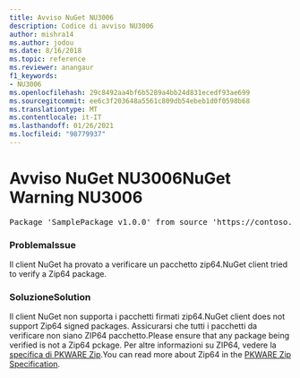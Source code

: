 ```yaml
---
title: Avviso NuGet NU3006
description: Codice di avviso NU3006
author: mishra14
ms.author: jodou
ms.date: 8/16/2018
ms.topic: reference
ms.reviewer: anangaur
f1_keywords:
- NU3006
ms.openlocfilehash: 29c8492aa4bf6b5289a4bb24d831ecedf93ae699
ms.sourcegitcommit: ee6c3f203648a5561c809db54ebeb1d0f0598b68
ms.translationtype: MT
ms.contentlocale: it-IT
ms.lasthandoff: 01/26/2021
ms.locfileid: "98779937"
---
```

# <a name="nuget-warning-nu3006"></a><span data-ttu-id="11b15-103">Avviso NuGet NU3006</span><span class="sxs-lookup"><span data-stu-id="11b15-103">NuGet Warning NU3006</span></span>

<pre>Package 'SamplePackage v1.0.0' from source 'https://contoso.com/index.json': Signed Zip64 packages are not supported.</pre>

### <a name="issue"></a><span data-ttu-id="11b15-104">Problema</span><span class="sxs-lookup"><span data-stu-id="11b15-104">Issue</span></span>

<span data-ttu-id="11b15-105">Il client NuGet ha provato a verificare un pacchetto zip64.</span><span class="sxs-lookup"><span data-stu-id="11b15-105">NuGet client tried to verify a Zip64 package.</span></span>


### <a name="solution"></a><span data-ttu-id="11b15-106">Soluzione</span><span class="sxs-lookup"><span data-stu-id="11b15-106">Solution</span></span>

<span data-ttu-id="11b15-107">Il client NuGet non supporta i pacchetti firmati zip64.</span><span class="sxs-lookup"><span data-stu-id="11b15-107">NuGet client does not support Zip64 signed packages.</span></span> <span data-ttu-id="11b15-108">Assicurarsi che tutti i pacchetti da verificare non siano ZIP64 pacchetto.</span><span class="sxs-lookup"><span data-stu-id="11b15-108">Please ensure that any package being verified is not a Zip64 pckage.</span></span> <span data-ttu-id="11b15-109">Per altre informazioni su ZIP64, vedere la [specifica di PKWARE Zip](https://pkware.cachefly.net/webdocs/casestudies/APPNOTE.TXT).</span><span class="sxs-lookup"><span data-stu-id="11b15-109">You can read more about Zip64 in the [PKWARE Zip Specification](https://pkware.cachefly.net/webdocs/casestudies/APPNOTE.TXT).</span></span>


